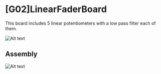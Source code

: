 # [G02]LinearFaderBoard

This board includes 5 linear potentiometers with a low pass filter each of them.

![Alt text](OtheDocuments/Sin%20t%C3%ADtulo.jpg)


## Assembly

![Alt text](OtheDocuments/IMG_20230122_152202.jpg)